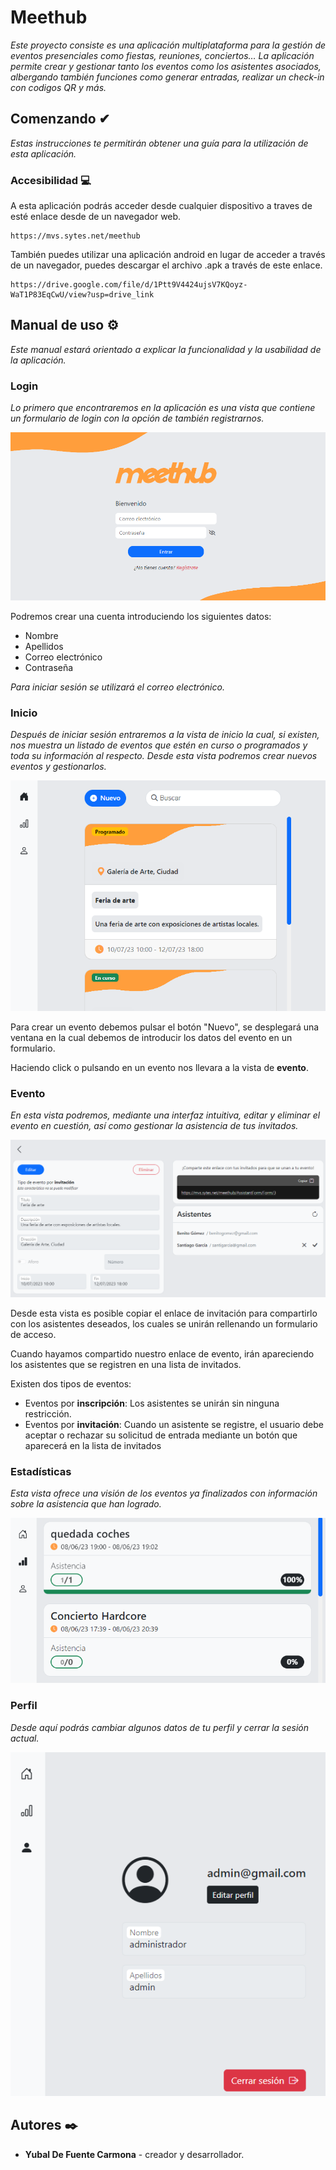# Meethub

_Este proyecto consiste es una aplicación multiplataforma para la gestión de eventos presenciales como fiestas, reuniones, conciertos… La aplicación permite crear y gestionar tanto los eventos como los asistentes asociados, albergando también funciones como generar entradas, realizar un check-in con codigos QR y más._

## Comenzando ✔

_Estas instrucciones te permitirán obtener una guía para la utilización de esta aplicación._


### Accesibilidad 💻

A esta aplicación podrás acceder desde cualquier dispositivo a traves de esté enlace desde de un navegador web.

```
https://mvs.sytes.net/meethub
```

También puedes utilizar una aplicación android en lugar de acceder a través de un navegador, puedes descargar el archivo .apk a través de este enlace.

```
https://drive.google.com/file/d/1Ptt9V4424ujsV7KQoyz-WaT1P83EqCwU/view?usp=drive_link
```

## Manual de uso ⚙️

_Este manual estará orientado a explicar la funcionalidad y la usabilidad de la aplicación._

### Login

_Lo primero que encontraremos en la aplicación es una vista que contiene un formulario de login con la opción de también registrarnos._

![Login view](https://raw.githubusercontent.com/defu13/meethub/master/wwwroot/images/login.PNG)

Podremos crear una cuenta introduciendo los siguientes datos:

* Nombre
* Apellidos
* Correo electrónico
* Contraseña

_Para iniciar sesión se utilizará el correo electrónico._

### Inicio

_Después de iniciar sesión entraremos a la vista de inicio la cual, si existen, nos muestra un listado de eventos que estén en curso o programados y toda su información al respecto. Desde esta vista podremos crear nuevos eventos y gestionarlos._

![Login view](https://raw.githubusercontent.com/defu13/meethub/master/wwwroot/images/home.PNG)

Para crear un evento debemos pulsar el botón "Nuevo", se desplegará una ventana en la cual debemos de introducir los datos del evento en un formulario.

Haciendo click o pulsando en un evento nos llevara a la vista de **evento**.

### Evento

_En esta vista podremos, mediante una interfaz intuitiva, editar y eliminar el evento en cuestión, así como gestionar la asistencia de tus invitados._

![Login view](https://raw.githubusercontent.com/defu13/meethub/master/wwwroot/images/evento.PNG)

Desde esta vista es posible copiar el enlace de invitación para compartirlo con los asistentes deseados, los cuales se unirán rellenando un formulario de acceso.

Cuando hayamos compartido nuestro enlace de evento, irán apareciendo los asistentes que se registren en una lista de invitados.

Existen dos tipos de eventos:

* Eventos por **inscripción**: Los asistentes se unirán sin ninguna restricción.
* Eventos por **invitación**: Cuando un asistente se registre, el usuario debe aceptar o rechazar su solicitud de entrada mediante un botón que aparecerá en la lista de invitados

### Estadísticas

_Esta vista ofrece una visión de los eventos ya finalizados con información sobre la asistencia que han logrado._

![Login view](https://raw.githubusercontent.com/defu13/meethub/master/wwwroot/images/stats.PNG)

### Perfil

_Desde aquí podrás cambiar algunos datos de tu perfil y cerrar la sesión actual._

![Login view](https://raw.githubusercontent.com/defu13/meethub/master/wwwroot/images/perfil.PNG)

## Autores ✒️

* **Yubal De Fuente Carmona** - creador y desarrollador.